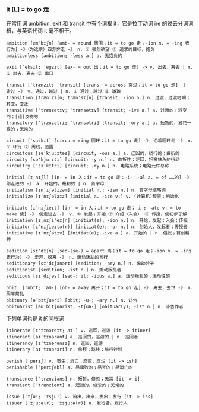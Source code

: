 ### it [L] = to go 走

在常用词 ambition, exit 和 transit 中有个词根 it，它是拉丁动词 ire 的过去分词词根，与英语代词 it 毫不相干。

    ambition [æmˈbɪʃn] [amb- = round 周围；it = to go 走；-ion n. = -ing 表行为] -》（为选票）四方奔走 -》 n. ① 强烈欲望 ② 追求的目标，抱负
    ambitionless [ambition; -less a.] a. 无抱负的

    exit [ˈeksɪt; ˈeɡzɪt] [ex- = out 出；it = to go 走] -> v. 出去，离去 | n. ① 出去，离去 ② 出口

    transit [ˈtrænzɪt; ˈtrænsɪt] [trans- = across 穿过；it = to go 走] -》 走过 -》 v. 通过，越过 | n. ① 通过，越过 ② 运输
    transition [trænˈzɪʃn; trænˈsɪʃn] [transit; -ion n.] n. 过渡，过渡时期；转变，变迁
    transitive [ˈtrænzətɪv; ˈtrænsətɪv] [transit; -ive a.] a. 过渡的；转变的；[语]及物的
    transitory [ˈtrænzətri; ˈtrænsətri] [transit; -ory a.] a. 短暂的，昙花一现的；无常的

    circuit [ˈsɜːkɪt] [circu = ring 圆环；it = to go 走] -》 沿着圆环走 -》 n. ① 环行 ② 周线，范围
    circuitous [səˈkjuːɪtəs] [circuit; -ous a.] a. 迂回的，绕行的；曲折的
    circuity [sə'kjuːɪtɪ] [circuit; -y n.] n. 曲折性；迂回，拐弯抹角的行动
    circuitry [ˈsɜːkɪtri] [circuit; -ry n.] n. 电路系统；电路元件总称

    initial [ɪˈnɪʃl] [in- = in 入；it = to go 走；-i-；-al a. = of ……的] -》 刚走进的 -》 a. 开始的，最初的 | n. 首字母
    initialism [ɪnˈɪʃəlɪzəm] [initial n.; -ism n.] n. 首字母缩略词
    initialize [ɪˈnɪʃəlaɪz] [initial a. -ize v.] v. (计算机)预置；初始化

    initiate [ɪˈnɪʃieɪt] [in- = in 入；it = to go 走；-i-; -ate v. = to make 使] -》 使走进去 -》 v. ① 发起；开始 ② 介绍（入会） ③ 传授，使初步了解
    initiation [ɪˌnɪʃiˈeɪʃn] [initiat(e); -ion n.] n. 开始，发起；入会；传授
    initiator [ɪˈnɪʃieɪtə(r)] [initiat(e); -or n.] n. 创始人，发起者；传授者
    initiative [ɪˈnɪʃətɪv] [initiat(e); -ive a.] a. 开始的 | n. 倡议；首创精神

    sedition [sɪˈdɪʃn] [sed-(se-) = apart 离；it = to go 走；-ion n. = -ing 表行为] -》 走开，脱离 -》 n. 煽动叛乱的言行
    seditionary [sɪ'dɪʃənərɪ] [sedition; -ary n.] n. 煽动分子
    seditionist [sedition; -ist n.] n. 煽动叛乱者
    seditious [sɪˈdɪʃəs] [sed-; it; -ious a.] a. 煽动叛乱的；煽动性的

    obit  ['ɒbɪt; 'əʊ-] [ob- = away 离开；it = to go 走] -》 离去，去世 -》 n. 周年祭礼
    obituary [əˈbɪtʃuəri] [obit; -u-; -ary n.] n. 讣告
    obituarist [əu'bitjuərist, -tʃuə-] [obituar(y); -ist n.] n. 讣告作者

下列单词也是 it 的同根词

    itinerate [ɪ'tɪnəreɪt; aɪ-] v. 巡回，巡游 [it -> itiner]
    itinerant [aɪˈtɪnərənt] a. 巡回的，巡游的 | n. 巡回者
    itinerancy [ɪ'tɪnərənsɪ] n. 巡回，巡游
    itinerary [aɪˈtɪnərəri] n. 旅程；路线；旅行计划

    perish [ˈperɪʃ] v. 丧生；消亡；腐败，腐烂 [it -> ish]
    perishable [ˈperɪʃəbl] a. 易腐败的；易死的；易消亡的

    transience [ˈtrænziəns] n. 短暂，倏忽；无常 [it -> i]
    transient [ˈtrænziənt] a. 短暂的，倏忽的；无常的

    issue [ˈɪʃuː; ˈɪsjuː] v. 流出，出来，发出；发行 [it -> iss]
    issuer [ˈɪʃuːə(r); ˈɪsjuːə(r)] n. 发行者，发行人